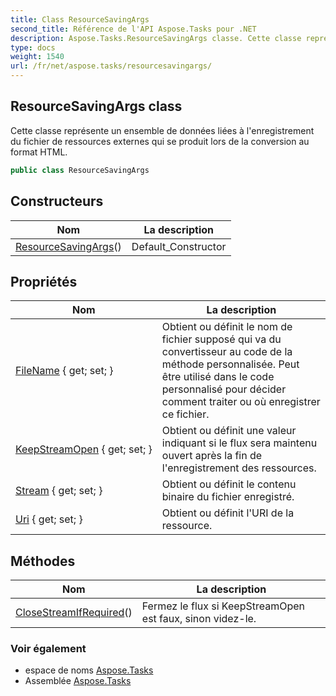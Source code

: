 ```yaml
---
title: Class ResourceSavingArgs
second_title: Référence de l'API Aspose.Tasks pour .NET
description: Aspose.Tasks.ResourceSavingArgs classe. Cette classe représente un ensemble de données liées à lenregistrement du fichier de ressources externes qui se produit lors de la conversion au format HTML.
type: docs
weight: 1540
url: /fr/net/aspose.tasks/resourcesavingargs/
---
```

## ResourceSavingArgs class

Cette classe représente un ensemble de données liées à l'enregistrement du fichier de ressources externes qui se produit lors de la conversion au format HTML.

```csharp
public class ResourceSavingArgs
```

## Constructeurs

| Nom | La description |
| --- | --- |
| [ResourceSavingArgs](resourcesavingargs/)() | Default_Constructor |

## Propriétés

| Nom | La description |
| --- | --- |
| [FileName](../../aspose.tasks/resourcesavingargs/filename/) { get; set; } | Obtient ou définit le nom de fichier supposé qui va du convertisseur au code de la méthode personnalisée. Peut être utilisé dans le code personnalisé pour décider comment traiter ou où enregistrer ce fichier. |
| [KeepStreamOpen](../../aspose.tasks/resourcesavingargs/keepstreamopen/) { get; set; } | Obtient ou définit une valeur indiquant si le flux sera maintenu ouvert après la fin de l'enregistrement des ressources. |
| [Stream](../../aspose.tasks/resourcesavingargs/stream/) { get; set; } | Obtient ou définit le contenu binaire du fichier enregistré. |
| [Uri](../../aspose.tasks/resourcesavingargs/uri/) { get; set; } | Obtient ou définit l'URI de la ressource. |

## Méthodes

| Nom | La description |
| --- | --- |
| [CloseStreamIfRequired](../../aspose.tasks/resourcesavingargs/closestreamifrequired/)() | Fermez le flux si KeepStreamOpen est faux, sinon videz-le. |

### Voir également

* espace de noms [Aspose.Tasks](../../aspose.tasks/)
* Assemblée [Aspose.Tasks](../../)


